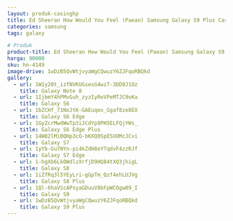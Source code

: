 ```yaml
---
layout: produk-casinghp
title: Ed Sheeran How Would You Feel (Paean) Samsung Galaxy S9 Plus Case
categories: samsung
tags: galaxy

# Produk
product-title: Ed Sheeran How Would You Feel (Paean) Samsung Galaxy S9 Plus Case
harga: 90000
sku: hn-4149
image-drive: 1wDzB5QvWtjvyaWgCQwuzY6ZJFqoRBQkd
gallery:
  - url: 1W1y20t_izfNVKUGsesG4wz7-3DD0J1Oz
    title: Galaxy Note 8
  - url: 1IjbmY4hPMvGuh_zyzIyReVPeMTJC9oKa
    title: Galaxy S6
  - url: 1bZCHf_71NoJtK-GAEuqex_Ggaf8ze8EX
    title: Galaxy S6 Edge
  - url: 1GyZcrMwdWwTp3iJCdYp9PH5ELFQjYWs_
    title: Galaxy S6 Edge Plus
  - url: 14W82lMiBQHp3cO-bKXQ0SpESUOMcJCvi
    title: Galaxy S7
  - url: 1yYb-Gu7NYn-pi4kZdH8eYTqdvF4zzRJf
    title: Galaxy S7 Edge
  - url: 1-hgXb6LkOWdlzXrfjD9HQ84tXQ3jhigL
    title: Galaxy S8
  - url: 1iZfRq3l5YEyLri-gGpTm_Qzf4ehLUJVg
    title: Galaxy S8 Plus
  - url: 1Ql-6haVScAPsyaGDuuV8bFpWCOgw89_I
    title: Galaxy S9
  - url: 1wDzB5QvWtjvyaWgCQwuzY6ZJFqoRBQkd
    title: Galaxy S9 Plus
---
```

